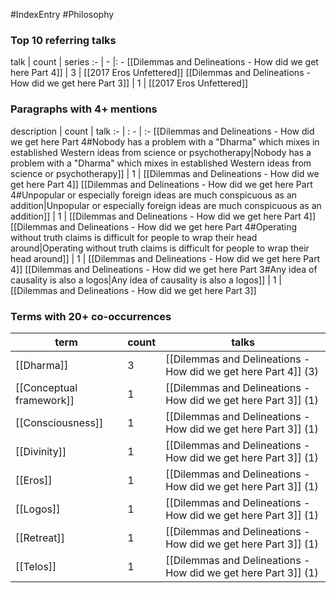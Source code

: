 #IndexEntry #Philosophy

### Top 10 referring talks
talk | count | series
:- | - |: -
[[Dilemmas and Delineations - How did we get here Part 4]] | 3 | [[2017 Eros Unfettered]]
[[Dilemmas and Delineations - How did we get here Part 3]] | 1 | [[2017 Eros Unfettered]]

### Paragraphs with 4+ mentions
description | count | talk
:- | : - | :-
[[Dilemmas and Delineations - How did we get here Part 4#Nobody has a problem with a "Dharma" which mixes in established Western ideas from science or psychotherapy\|Nobody has a problem with a "Dharma" which mixes in established Western ideas from science or psychotherapy]] | 1 | [[Dilemmas and Delineations - How did we get here Part 4]]
[[Dilemmas and Delineations - How did we get here Part 4#Unpopular or especially foreign ideas are much conspicuous as an addition\|Unpopular or especially foreign ideas are much conspicuous as an addition]] | 1 | [[Dilemmas and Delineations - How did we get here Part 4]]
[[Dilemmas and Delineations - How did we get here Part 4#Operating without truth claims is difficult for people to wrap their head around\|Operating without truth claims is difficult for people to wrap their head around]] | 1 | [[Dilemmas and Delineations - How did we get here Part 4]]
[[Dilemmas and Delineations - How did we get here Part 3#Any idea of causality is also a logos\|Any idea of causality is also a logos]] | 1 | [[Dilemmas and Delineations - How did we get here Part 3]]

### Terms with 20+ co-occurrences
term | count | talks
-|-|-
[[Dharma]] | 3 | <span class="counts">[[Dilemmas and Delineations - How did we get here Part 4]] (3)</span> 
[[Conceptual framework]] | 1 | <span class="counts">[[Dilemmas and Delineations - How did we get here Part 3]] (1)</span> 
[[Consciousness]] | 1 | <span class="counts">[[Dilemmas and Delineations - How did we get here Part 3]] (1)</span> 
[[Divinity]] | 1 | <span class="counts">[[Dilemmas and Delineations - How did we get here Part 3]] (1)</span> 
[[Eros]] | 1 | <span class="counts">[[Dilemmas and Delineations - How did we get here Part 3]] (1)</span> 
[[Logos]] | 1 | <span class="counts">[[Dilemmas and Delineations - How did we get here Part 3]] (1)</span> 
[[Retreat]] | 1 | <span class="counts">[[Dilemmas and Delineations - How did we get here Part 3]] (1)</span> 
[[Telos]] | 1 | <span class="counts">[[Dilemmas and Delineations - How did we get here Part 3]] (1)</span> 

